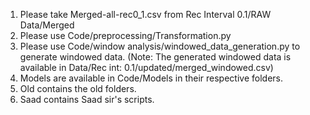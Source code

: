1. Please take Merged-all-rec0_1.csv    from Rec Interval 0.1/RAW Data/Merged
2. Please use Code/preprocessing/Transformation.py
3. Please use Code/window analysis/windowed_data_generation.py to generate windowed data. 
   (Note: The generated windowed data is available in Data/Rec int: 0.1/updated/merged_windowed.csv)
4.  Models are available in Code/Models in their respective folders.
5.  Old contains the old folders.
6.  Saad contains Saad sir's scripts.
